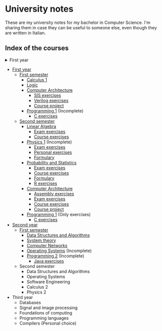 # University notes

These are my university notes for my bachelor in Computer Science. I'm sharing them in case they can be useful
to someone else, even though they are written in Italian.

## Index of the courses
<details>
  <summary>First year</summary>
    <details>
        <summary>First semester</summary>
        - [Calculus 1](./PrimoAnno/PrimoSemestre/Analisi/Analisi.pdf)
        - [Logic](./PrimoAnno/PrimoSemestre/Logica/Logica.pdf)
        - [Computer Architecture](./PrimoAnno/PrimoSemestre/Architettura/Architettura.pdf)
          - [SIS exercises](./PrimoAnno/PrimoSemestre/Architettura/Sis)
          - [Verilog exercises](./PrimoAnno/PrimoSemestre/Architettura/Verilog)
          - [Course project](./PrimoAnno/PrimoSemestre/Architettura/ElaboratoSIS/Relazione.pdf)
        - [Programming 1](./PrimoAnno/PrimoSemestre/Programmazione/Programmazione1.pdf) (Incomplete)
          - [C exercises](./PrimoAnno/PrimoSemestre/Programmazione/C)
    </details>
    <details>
        <summary>Second semester</summary>
        - [Linear Algebra](./PrimoAnno/SecondoSemestre/AlgebraLineare/AlgebraLineare.pdf)
          - [Exam exercises](./PrimoAnno/SecondoSemestre/AlgebraLineare/Esami)
          - [Course exercises](./PrimoAnno/SecondoSemestre/AlgebraLineare/Schede)
        - [Physics 1](./PrimoAnno/SecondoSemestre/Fisica/Fisica.pdf) (Incomplete)
          - [Exam exercises](./PrimoAnno/SecondoSemestre/Fisica/Esami)
          - [Personal exercises](./PrimoAnno/SecondoSemestre/Fisica/Esercizi)
          - [Formulary](./PrimoAnno/SecondoSemestre/Fisica/Formulario/formulario.pdf)
        - [Probability and Statistics](./PrimoAnno/SecondoSemestre/ProbabilitaStatistica/ProbabilitaStatistica.pdf)
          - [Exam exercises](./PrimoAnno/SecondoSemestre/ProbabilitaStatistica/Esami)
          - [Course exercises](./PrimoAnno/SecondoSemestre/ProbabilitaStatistica/Esercizi)
          - [Formulary](./PrimoAnno/SecondoSemestre/ProbabilitaStatistica/Formulario/formulario.pdf)
          - [R exercises](./PrimoAnno/SecondoSemestre/ProbabilitaStatistica/R)
        - [Computer Architecture](./PrimoAnno/SecondoSemestre/Architettura/Architettura.pdf)
          - [Assembly exercises](./PrimoAnno/SecondoSemestre/Architettura/Assembly)
          - [Exam exercises](./PrimoAnno/SecondoSemestre/Architettura/Esami)
          - [Course exercises](./PrimoAnno/SecondoSemestre/Architettura/Esercitazioni)
          - [Course project](./PrimoAnno/SecondoSemestre/Architettura/ElaboratoASM/Relazione.pdf)
        - [Programming 1](./PrimoAnno/SecondoSemestre/Programmazione) (Only exercises)
          - [C exercises](./PrimoAnno/SecondoSemestre/Programmazione/C)
    </details>
</details>

- [First year](./PrimoAnno)
  - [First semester](./PrimoAnno/PrimoSemestre)
    - [Calculus 1](./PrimoAnno/PrimoSemestre/Analisi/Analisi.pdf)
    - [Logic](./PrimoAnno/PrimoSemestre/Logica/Logica.pdf)
    - [Computer Architecture](./PrimoAnno/PrimoSemestre/Architettura/Architettura.pdf)
      - [SIS exercises](./PrimoAnno/PrimoSemestre/Architettura/Sis)
      - [Verilog exercises](./PrimoAnno/PrimoSemestre/Architettura/Verilog)
      - [Course project](./PrimoAnno/PrimoSemestre/Architettura/ElaboratoSIS/Relazione.pdf)
    - [Programming 1](./PrimoAnno/PrimoSemestre/Programmazione/Programmazione1.pdf) (Incomplete)
      - [C exercises](./PrimoAnno/PrimoSemestre/Programmazione/C)
  - [Second semester](./PrimoAnno/SecondoSemestre)
    - [Linear Algebra](./PrimoAnno/SecondoSemestre/AlgebraLineare/AlgebraLineare.pdf)
      - [Exam exercises](./PrimoAnno/SecondoSemestre/AlgebraLineare/Esami)
      - [Course exercises](./PrimoAnno/SecondoSemestre/AlgebraLineare/Schede)
    - [Physics 1](./PrimoAnno/SecondoSemestre/Fisica/Fisica.pdf) (Incomplete)
      - [Exam exercises](./PrimoAnno/SecondoSemestre/Fisica/Esami)
      - [Personal exercises](./PrimoAnno/SecondoSemestre/Fisica/Esercizi)
      - [Formulary](./PrimoAnno/SecondoSemestre/Fisica/Formulario/formulario.pdf)
    - [Probability and Statistics](./PrimoAnno/SecondoSemestre/ProbabilitaStatistica/ProbabilitaStatistica.pdf)
      - [Exam exercises](./PrimoAnno/SecondoSemestre/ProbabilitaStatistica/Esami)
      - [Course exercises](./PrimoAnno/SecondoSemestre/ProbabilitaStatistica/Esercizi)
      - [Formulary](./PrimoAnno/SecondoSemestre/ProbabilitaStatistica/Formulario/formulario.pdf)
      - [R exercises](./PrimoAnno/SecondoSemestre/ProbabilitaStatistica/R)
    - [Computer Architecture](./PrimoAnno/SecondoSemestre/Architettura/Architettura.pdf)
      - [Assembly exercises](./PrimoAnno/SecondoSemestre/Architettura/Assembly)
      - [Exam exercises](./PrimoAnno/SecondoSemestre/Architettura/Esami)
      - [Course exercises](./PrimoAnno/SecondoSemestre/Architettura/Esercitazioni)
      - [Course project](./PrimoAnno/SecondoSemestre/Architettura/ElaboratoASM/Relazione.pdf)
    - [Programming 1](./PrimoAnno/SecondoSemestre/Programmazione) (Only exercises)
      - [C exercises](./PrimoAnno/SecondoSemestre/Programmazione/C)
- [Second year](./SecondoAnno)
  - [First semester](./SecondoAnno/PrimoSemestre)
    - [Data Structures and Algorithms](./SecondoAnno/PrimoSemestre/Algoritmi/Algoritmi.pdf)
    - [System theory](./SecondoAnno/PrimoSemestre/Sistemi/Sistemi.pdf)
    - [Computer Networks](./SecondoAnno/PrimoSemestre/Reti/Reti.pdf)
    - [Operating Systems](./SecondoAnno/PrimoSemestre/SistemiOperativi/SistemiOperativi.pdf) (Incomplete)
    - [Programming 2](./SecondoAnno/PrimoSemestre/Programmazione2/Programmazione2.pdf) (Incomplete)
      - [Java exercises](./SecondoAnno/PrimoSemestre/Programmazione2/Java)
  - Second semester
    - Data Structures and Algorithms
    - Operating Systems
    - Software Engineering
    - Calculus 2
    - Physics 2
- Third year
  - Databases
  - Signal and image processing
  - Foundations of computing
  - Programming languages
  - Compilers (Personal choice)
